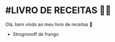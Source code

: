 # #LIVRO DE RECEITAS :woman_cook:

Olá, bem vindx ao meu livro de receitas :wave:

- Strogronoff de frango

  
